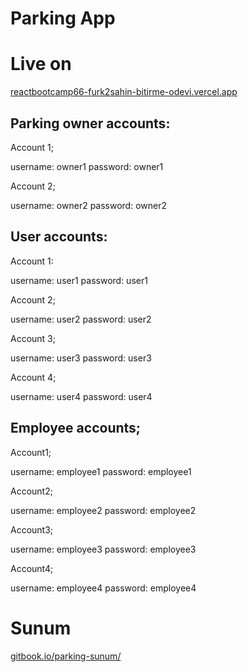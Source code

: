# Parking App

# Live on

[reactbootcamp66-furk2sahin-bitirme-odevi.vercel.app](https://reactbootcamp66-furk2sahin-bitirme-odevi.vercel.app)

## Parking owner accounts:

Account 1;

  username: owner1
  password: owner1
  
Account 2;

  username: owner2
  password: owner2

## User accounts:

Account 1:

  username: user1
  password: user1
  
Account 2;

  username: user2
  password: user2
  
Account 3;

  username: user3
  password: user3
  
Account 4;

  username: user4
  password: user4
 
## Employee accounts;

Account1;

  username: employee1
  password: employee1
  
Account2;

  username: employee2
  password: employee2
  
Account3;

  username: employee3
  password: employee3
  
Account4;

  username: employee4
  password: employee4

# Sunum
[gitbook.io/parking-sunum/](https://2017123057.gitbook.io/parking-sunum/)

